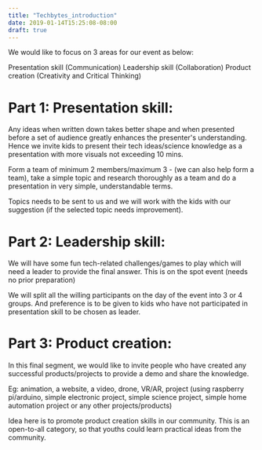 ```yaml
---
title: "Techbytes_introduction"
date: 2019-01-14T15:25:08-08:00
draft: true
---
```

We would like to focus on 3 areas for our event as below:

Presentation skill (Communication)
Leadership skill (Collaboration)
Product creation (Creativity and Critical Thinking)

Part 1: Presentation skill:
===================
Any ideas when written down takes better shape and when presented before a set of audience greatly enhances the presenter's understanding. Hence we invite kids to present their tech ideas/science knowledge as a presentation with more visuals not exceeding 10 mins.

Form a team of minimum 2 members/maximum 3 - (we can also help form a team), take a simple topic and research thoroughly as a team and do a presentation in very simple, understandable terms.

Topics needs to be sent to us and we will work with the kids with our suggestion (if the selected topic needs improvement).

Part 2: Leadership skill:
==================
We will have some fun tech-related challenges/games to play which will need a leader to provide the final answer. This is on the spot event (needs no prior preparation)

We will split all the willing participants on the day of the event into 3 or 4 groups. And preference is to be given to kids who have not participated in presentation skill to be chosen as leader.

Part 3: Product creation:
==================
In this final segment, we would like to invite people who have created any successful products/projects to provide a demo and share the knowledge.

Eg: animation, a website, a video, drone, VR/AR, project (using raspberry pi/arduino, simple electronic project, simple science project, simple home automation project or any other projects/products)

Idea here is to promote product creation skills in our community. This is an open-to-all category, so that youths could learn practical ideas from the community.
